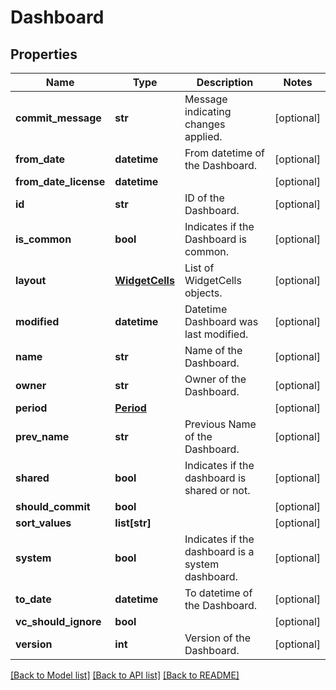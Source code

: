 # Dashboard

## Properties
Name | Type | Description | Notes
------------ | ------------- | ------------- | -------------
**commit_message** | **str** | Message indicating changes applied. | [optional] 
**from_date** | **datetime** | From datetime of the Dashboard. | [optional] 
**from_date_license** | **datetime** |  | [optional] 
**id** | **str** | ID of the Dashboard. | [optional] 
**is_common** | **bool** | Indicates if the Dashboard is common. | [optional] 
**layout** | [**WidgetCells**](WidgetCells.md) | List of WidgetCells objects. | [optional] 
**modified** | **datetime** | Datetime Dashboard was last modified. | [optional] 
**name** | **str** | Name of the Dashboard. | [optional] 
**owner** | **str** | Owner of the Dashboard. | [optional] 
**period** | [**Period**](Period.md) |  | [optional] 
**prev_name** | **str** | Previous Name of the Dashboard. | [optional] 
**shared** | **bool** | Indicates if the dashboard is shared or not. | [optional] 
**should_commit** | **bool** |  | [optional] 
**sort_values** | **list[str]** |  | [optional] 
**system** | **bool** | Indicates if the dashboard is a system dashboard. | [optional] 
**to_date** | **datetime** | To datetime of the Dashboard. | [optional] 
**vc_should_ignore** | **bool** |  | [optional] 
**version** | **int** | Version of the Dashboard. | [optional] 

[[Back to Model list]](../README.md#documentation-for-models) [[Back to API list]](../README.md#documentation-for-api-endpoints) [[Back to README]](../README.md)


